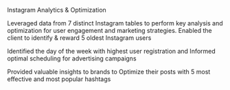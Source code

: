 Instagram Analytics & Optimization

Leveraged data from 7 distinct Instagram tables to perform key analysis and optimization for 
user engagement and marketing strategies.
Enabled the client to identify & reward 5 oldest Instagram users

Identified the day of the week with highest user registration and Informed optimal scheduling 
for advertising campaigns

Provided valuable insights to brands to Optimize their posts with 5 most effective and most popular hashtags 

